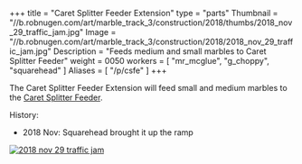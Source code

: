 +++
title = "Caret Splitter Feeder Extension"
type = "parts"
Thumbnail = "//b.robnugen.com/art/marble_track_3/construction/2018/thumbs/2018_nov_29_traffic_jam.jpg"
Image = "//b.robnugen.com/art/marble_track_3/construction/2018/2018_nov_29_traffic_jam.jpg"
Description = "Feeds medium and small marbles to Caret Splitter Feeder"
weight = 0050
workers = [
    "mr_mcglue",
    "g_choppy",
    "squarehead"
]
Aliases = [
    "/p/csfe"
]
+++

The Caret Splitter Feeder Extension will feed small and medium marbles to the [Caret Splitter Feeder](/p/csf).

History:

* 2018 Nov: Squarehead brought it up the ramp

[![2018 nov 29 traffic jam](//b.robnugen.com/art/marble_track_3/construction/2018/thumbs/2018_nov_29_traffic_jam.jpg)](//b.robnugen.com/art/marble_track_3/construction/2018/2018_nov_29_traffic_jam.jpg)
